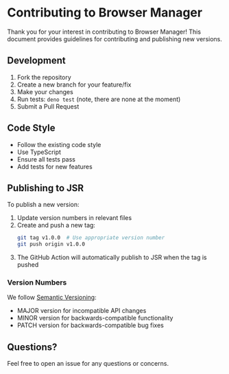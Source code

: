 # Contributing to Browser Manager

Thank you for your interest in contributing to Browser Manager! This document provides guidelines for contributing and publishing new versions.

## Development

1. Fork the repository
2. Create a new branch for your feature/fix
3. Make your changes
4. Run tests: `deno test` (note, there are none at the moment)
5. Submit a Pull Request

## Code Style

- Follow the existing code style
- Use TypeScript
- Ensure all tests pass
- Add tests for new features

## Publishing to JSR

To publish a new version:

1. Update version numbers in relevant files
2. Create and push a new tag:
   ```bash
   git tag v1.0.0  # Use appropriate version number
   git push origin v1.0.0
   ```
3. The GitHub Action will automatically publish to JSR when the tag is pushed

### Version Numbers

We follow [Semantic Versioning](https://semver.org/):
- MAJOR version for incompatible API changes
- MINOR version for backwards-compatible functionality
- PATCH version for backwards-compatible bug fixes

## Questions?

Feel free to open an issue for any questions or concerns. 